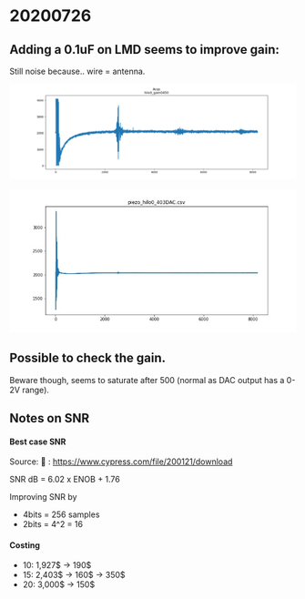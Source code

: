 # 20200726 

## Adding a 0.1uF on LMD seems to improve gain:

Still noise because.. wire = antenna.

![](/tests/20200726/images/hilo0_gain0450.png)

![](/tests/20200725/imgs/piezo_hilo0_403DAC.csv_signal.jpg)

## Possible to check the gain.

Beware though, seems to saturate after 500 (normal as DAC output has a 0-2V range).

## Notes on SNR

#### Best case SNR

Source:  : https://www.cypress.com/file/200121/download

SNR dB = 6.02 x ENOB  + 1.76

Improving SNR by
- 4bits = 256 samples
- 2bits = 4^2 = 16

#### Costing

* 10: 1,927$ -> 190$
* 15: 2,403$ -> 160$ -> 350$
* 20: 3,000$ -> 150$
